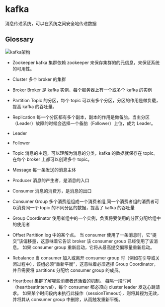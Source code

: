 # kafka

消息传递系统，可以在系统之间安全地传递数据

## Glossary

![kafka架构](https://pic1.zhimg.com/80/v2-4692429e9184ed4a93911fa3a1361d28_hd.jpg)

- Zookeeper kafka 集群依赖 zookeeper 来保存集群的的元信息，来保证系统的可用性。
- Cluster 多个 broker 的集群
- Broker Broker 是 kafka 实例，每个服务器上有一个或多个 kafka 的实例
- Partition Topic 的分区，每个 topic 可以有多个分区，分区的作用是做负载，提高 kafka 的吞吐量。
- Replication 每一个分区都有多个副本，副本的作用是做备胎。当主分区（Leader）故障的时候会选择一个备胎（Follower）上位，成为 Leader。
- Leader
- Follower

- Topic 消息的主题，可以理解为消息的分类，kafka 的数据就保存在 topic。在每个 broker 上都可以创建多个 topic。
- Message 每一条发送的消息主体

- Producer 消息的产生者，是消息的入口
- Consumer 消息的消费方，是消息的出口
- Consumer Group 多个消费组组成一个消费者组,同一个消费者组的消费者可以消费同一个 topic 的不同分区的数据，提高了 kafka 的吞吐量
- Group Coordinator 使用者组中的一个实例，负责将要使用的分区分配给组中的使用者

- Offset Partition log 中的某个点。 当 consumer 使用了一条消息时，它“提交”该偏移量，这意味着它告诉 broker 该 consumer group 已经使用了该消息。 如果 consumer group 重新启动，它将从最高提交偏移量重新启动。
- Rebalance 当 consumer 加入或离开 consumer group 时（例如在引导或关闭过程中），该组必须“重新平衡”，这意味着必须选择 Group Coordinator，并且需要将 partitions 分配给 consumer group 的成员。
- Heartbeat 集群了解哪些消费者还活着的机制。 每隔一段时间（heartbeatInterval），每个 consumer 都必须向 cluster leader 发送心跳请求。 如果某个时间段内未执行此操作（sessionTimeout），则将其视为无效，并将其从 consumer group 中删除，从而触发重新平衡。
